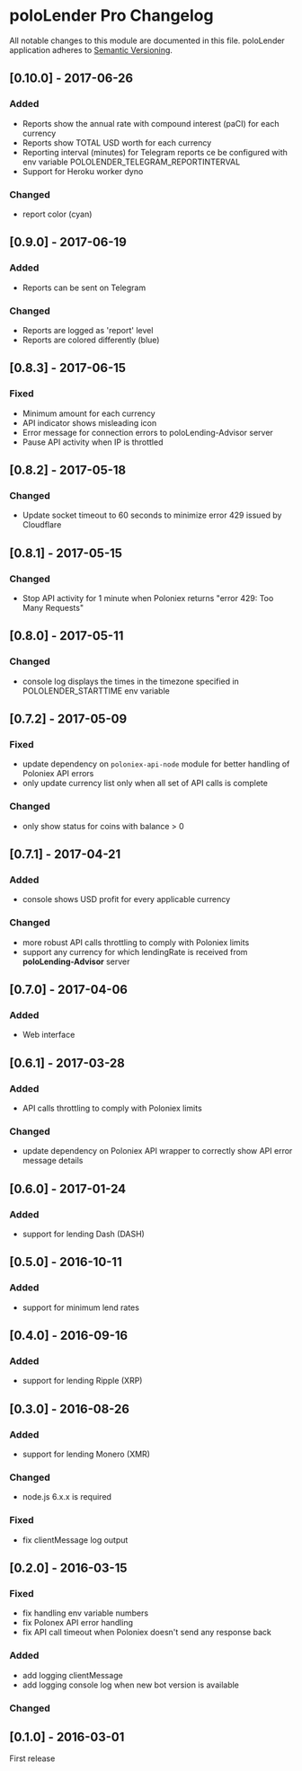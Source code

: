 # poloLender Pro Changelog

All notable changes to this module are documented in this file.
poloLender application adheres to [Semantic Versioning](http://semver.org/).

## [0.10.0] - 2017-06-26

### Added
- Reports show the annual rate with compound interest (paCI) for each currency
- Reports show TOTAL USD worth for each currency
- Reporting interval (minutes) for Telegram reports ce be configured with env variable POLOLENDER_TELEGRAM_REPORTINTERVAL
- Support for Heroku worker dyno

### Changed
- report color (cyan)   

## [0.9.0] - 2017-06-19

### Added
- Reports can be sent on Telegram   

### Changed
- Reports are logged as 'report' level   
- Reports are colored differently (blue)   

## [0.8.3] - 2017-06-15

### Fixed
- Minimum amount for each currency
- API indicator shows misleading icon
- Error message for connection errors to poloLending-Advisor server
- Pause API activity when IP is throttled  

## [0.8.2] - 2017-05-18

### Changed
- Update socket timeout to 60 seconds to minimize error 429 issued by Cloudflare 

## [0.8.1] - 2017-05-15

### Changed
- Stop API activity for 1 minute when Poloniex returns "error 429: Too Many Requests"

## [0.8.0] - 2017-05-11

### Changed
- console log displays the times in the timezone specified in POLOLENDER_STARTTIME env variable

## [0.7.2] - 2017-05-09

### Fixed
- update dependency on `poloniex-api-node` module for better handling of Poloniex API errors
- only update currency list only when all set of API calls is complete
 
### Changed
- only show status for coins with balance > 0


## [0.7.1] - 2017-04-21

### Added
- console shows USD profit for every applicable currency

### Changed
- more robust API calls throttling to comply with Poloniex limits
- support any currency for which lendingRate is received from **poloLending-Advisor** server 

## [0.7.0] - 2017-04-06

### Added
- Web interface

## [0.6.1] - 2017-03-28

### Added
- API calls throttling to comply with Poloniex limits

### Changed
- update dependency on Poloniex API wrapper to correctly show API error message details

## [0.6.0] - 2017-01-24

### Added
- support for lending Dash (DASH)

## [0.5.0] - 2016-10-11

### Added
- support for minimum lend rates

## [0.4.0] - 2016-09-16

### Added
- support for lending Ripple (XRP)

## [0.3.0] - 2016-08-26

### Added
- support for lending Monero (XMR)

### Changed
- node.js 6.x.x is required

### Fixed
- fix clientMessage log output  

## [0.2.0] - 2016-03-15

### Fixed
- fix handling env variable numbers
- fix Polonex API error handling
- fix API call timeout when Poloniex doesn't send any response back

### Added
- add logging clientMessage
- add logging console log when new bot version is available

### Changed


## [0.1.0] - 2016-03-01
First release

